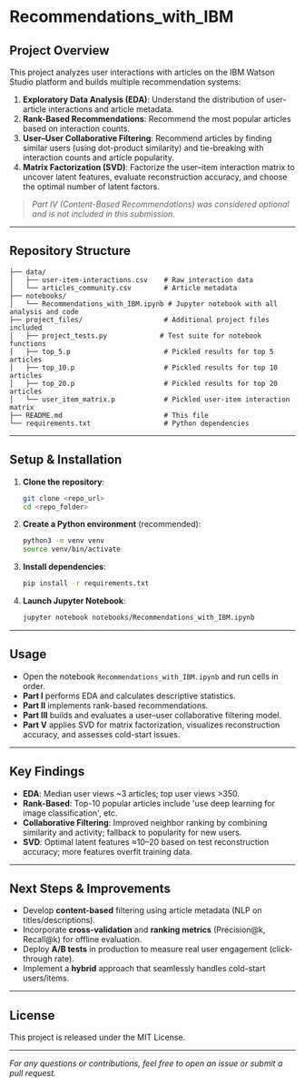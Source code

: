 # Recommendations_with_IBM


## Project Overview
This project analyzes user interactions with articles on the IBM Watson Studio platform and builds multiple recommendation systems:

1. **Exploratory Data Analysis (EDA)**: Understand the distribution of user-article interactions and article metadata.
2. **Rank-Based Recommendations**: Recommend the most popular articles based on interaction counts.
3. **User–User Collaborative Filtering**: Recommend articles by finding similar users (using dot-product similarity) and tie-breaking with interaction counts and article popularity.
4. **Matrix Factorization (SVD)**: Factorize the user–item interaction matrix to uncover latent features, evaluate reconstruction accuracy, and choose the optimal number of latent factors.    

> _Part IV (Content-Based Recommendations) was considered optional and is not included in this submission._

---

## Repository Structure
```
├── data/
│   ├── user-item-interactions.csv    # Raw interaction data
│   └── articles_community.csv        # Article metadata
├── notebooks/
│   └── Recommendations_with_IBM.ipynb # Jupyter notebook with all analysis and code
├── project_files/                    # Additional project files included
│   ├── project_tests.py             # Test suite for notebook functions
│   ├── top_5.p                       # Pickled results for top 5 articles
│   ├── top_10.p                      # Pickled results for top 10 articles
│   ├── top_20.p                      # Pickled results for top 20 articles
│   └── user_item_matrix.p            # Pickled user-item interaction matrix
├── README.md                         # This file
└── requirements.txt                  # Python dependencies
```

---

## Setup & Installation
1. **Clone the repository**:
   ```bash
   git clone <repo_url>
   cd <repo_folder>
   ```
2. **Create a Python environment** (recommended):
   ```bash
   python3 -m venv venv
   source venv/bin/activate
   ```
3. **Install dependencies**:
   ```bash
   pip install -r requirements.txt
   ```
4. **Launch Jupyter Notebook**:
   ```bash
   jupyter notebook notebooks/Recommendations_with_IBM.ipynb
   ```

---

## Usage
- Open the notebook `Recommendations_with_IBM.ipynb` and run cells in order.
- **Part I** performs EDA and calculates descriptive statistics.
- **Part II** implements rank-based recommendations.
- **Part III** builds and evaluates a user–user collaborative filtering model.
- **Part V** applies SVD for matrix factorization, visualizes reconstruction accuracy, and assesses cold-start issues.

---

## Key Findings
- **EDA**: Median user views ~3 articles; top user views >350.
- **Rank-Based**: Top-10 popular articles include 'use deep learning for image classification', etc.
- **Collaborative Filtering**: Improved neighbor ranking by combining similarity and activity; fallback to popularity for new users.
- **SVD**: Optimal latent features ≈10–20 based on test reconstruction accuracy; more features overfit training data.

---

## Next Steps & Improvements
- Develop **content-based** filtering using article metadata (NLP on titles/descriptions).
- Incorporate **cross-validation** and **ranking metrics** (Precision@k, Recall@k) for offline evaluation.
- Deploy **A/B tests** in production to measure real user engagement (click-through rate).
- Implement a **hybrid** approach that seamlessly handles cold-start users/items.

---

## License
This project is released under the MIT License.

---

*For any questions or contributions, feel free to open an issue or submit a pull request.*

